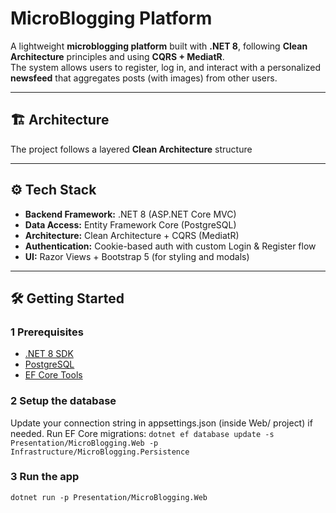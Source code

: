 # MicroBlogging Platform

A lightweight **microblogging platform** built with **.NET 8**, following **Clean Architecture** principles and using **CQRS + MediatR**.  
The system allows users to register, log in, and interact with a personalized **newsfeed** that aggregates posts (with images) from other users.

---

## 🏗 Architecture

The project follows a layered **Clean Architecture** structure

---

## ⚙️ Tech Stack

- **Backend Framework:** .NET 8 (ASP.NET Core MVC)  
- **Data Access:** Entity Framework Core (PostgreSQL)  
- **Architecture:** Clean Architecture + CQRS (MediatR)  
- **Authentication:** Cookie-based auth with custom Login & Register flow  
- **UI:** Razor Views + Bootstrap 5 (for styling and modals)  

---

## 🛠 Getting Started

### 1 Prerequisites
- [.NET 8 SDK](https://dotnet.microsoft.com/download)
- [PostgreSQL](https://hub.docker.com/_/postgres)
- [EF Core Tools](https://learn.microsoft.com/en-us/ef/core/cli/dotnet)

### 2 Setup the database
Update your connection string in appsettings.json (inside Web/ project) if needed.
Run EF Core migrations:
`dotnet ef database update -s Presentation/MicroBlogging.Web -p Infrastructure/MicroBlogging.Persistence`

### 3 Run the app
`dotnet run -p Presentation/MicroBlogging.Web`

